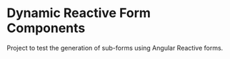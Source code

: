 # Dynamic Reactive Form Components

Project to test the generation of sub-forms using Angular Reactive forms.
